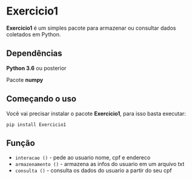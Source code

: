 # Exercicio1

**Exercicio1** é um simples pacote para armazenar ou consultar dados coletados em Python.

## Dependências
**Python 3.6** ou posterior

Pacote **numpy**


## Começando o uso
Você vai precisar instalar o pacote **Exercicio1**, para isso basta executar:
```
pip install Exercicio1
```

## Função

* `interacao ()` - pede ao usuario nome, cpf e endereco 
* `armazenamento ()` - armazena as infos do usuario em um arquivo txt
* `consulta ()` - consulta os dados do usuario a partir do seu cpf